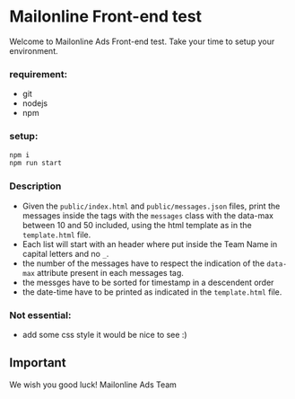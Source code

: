 # Mailonline Front-end test

Welcome to Mailonline Ads Front-end test. Take your time to setup your environment.

### requirement:
  - git
  - nodejs
  - npm

### setup:
```sh
npm i
npm run start
```
### Description
 - Given the `public/index.html` and `public/messages.json` files, print the messages inside the tags with the `messages` class with the data-max between 10 and 50 included, using the html template as in the `template.html` file.
 - Each list will start with an header where put inside the Team Name in capital letters and no `_`.
 - the number of the messages have to respect the indication of the `data-max` attribute present in each messages tag.
 - the messges have to be sorted for timestamp in a descendent order
 - the date-time have to be printed as indicated in the `template.html` file.

### Not essential:
  - add some css style it would be nice to see :)
## Important

We wish you good luck!
Mailonline Ads Team
